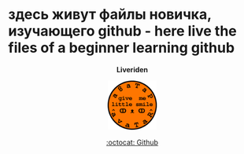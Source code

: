 # здесь живут файлы новичка, изучающего github - here live the files of a beginner learning github

<!--
.

.

.

.

.

-->

<!--

https://github.com/liveriden


https://github.com/liveriden/lidev/raw/main/media/img/smile-browser-image.png

https://github.com/liveriden/lidev/blob/main/media/img/smile-browser-image-128x128.png

https://github.com/liveriden/lidev/blob/0726965b49a0ebc7b2a65520879e5762a6b8f019/media/img/smile-browser-image-128x128.png

-->

<div align="center">
<p><strong>Liveriden</strong></p>
</div>

<div align="center">
<a href="https://github.com/liveriden"><img src="https://github.com/liveriden/lidev/raw/main/media/img/smile-browser-image.png" alt="Liveriden logo" width="100" height="100"></a>
</div>

<div align="center">

[:octocat: Github](https://github.com/)

</div>
<!-- 'liveridenʳ࿕☦' -->
